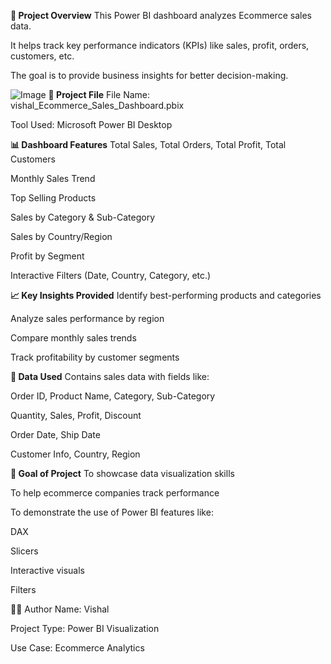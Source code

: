 **📌 Project Overview**
This Power BI dashboard analyzes Ecommerce sales data.

It helps track key performance indicators (KPIs) like sales, profit, orders, customers, etc.

The goal is to provide business insights for better decision-making.

![Image](https://github.com/user-attachments/assets/662ba814-f8d9-43eb-8655-df51515ad426)
**📁 Project File**
File Name: vishal_Ecommerce_Sales_Dashboard.pbix

Tool Used: Microsoft Power BI Desktop


**📊 Dashboard Features**
Total Sales, Total Orders, Total Profit, Total Customers

Monthly Sales Trend

Top Selling Products

Sales by Category & Sub-Category

Sales by Country/Region

Profit by Segment

Interactive Filters (Date, Country, Category, etc.)


**📈 Key Insights Provided**
Identify best-performing products and categories

Analyze sales performance by region

Compare monthly sales trends

Track profitability by customer segments


**🧩 Data Used**
Contains sales data with fields like:

Order ID, Product Name, Category, Sub-Category

Quantity, Sales, Profit, Discount

Order Date, Ship Date

Customer Info, Country, Region


**🏁 Goal of Project**
To showcase data visualization skills

To help ecommerce companies track performance

To demonstrate the use of Power BI features like:

DAX

Slicers

Interactive visuals

Filters


🙋‍♂️ Author
Name: Vishal

Project Type: Power BI Visualization

Use Case: Ecommerce Analytics


